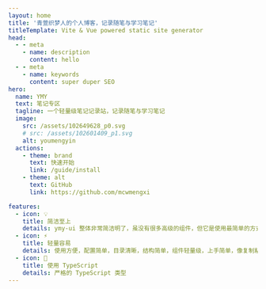 ```yaml
---
layout: home
title: '青萱织梦人的个人博客，记录随笔与学习笔记'
titleTemplate: Vite & Vue powered static site generator
head:
  - - meta
    - name: description
      content: hello
  - - meta
    - name: keywords
      content: super duper SEO
hero:
  name: YMY
  text: 笔记专区
  tagline: 一个轻量级笔记记录站，记录随笔与学习笔记
  image:
    src: /assets/102649628_p0.svg
    # src: /assets/102601409_p1.svg
    alt: youmengyin
  actions:
    - theme: brand
      text: 快速开始
      link: /guide/install
    - theme: alt
      text: GitHub
      link: https://github.com/mcwmengxi

features:
  - icon: 💡
    title: 简洁至上
    details: ymy-ui 整体非常简洁明了，虽没有很多高级的组件，但它是使用最简单的方式达到实用的效果。
  - icon: ⚡️
    title: 轻量容易
    details: 使用方便，配置简单，目录清晰，结构简单，组件轻量级，上手简单，像复制粘贴一样容易。
  - icon: 🔑
    title: 使用 TypeScript
    details: 严格的 TypeScript 类型
---
```

<Home/>

<script setup>
import { onMounted } from 'vue'
import { addReleaseTag } from './.vitepress/utils/addReleaseTag.js'
import Home from '@theme/index.vue'
onMounted(() => {
  addReleaseTag()
})

</script>
